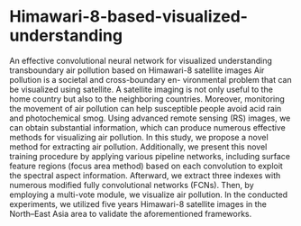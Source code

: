 # Himawari-8-based-visualized-understanding
An effective convolutional neural network for visualized understanding transboundary air pollution based on Himawari-8 satellite images
Air pollution is a societal and cross-boundary en- vironmental problem that can be visualized using satellite. A satellite imaging is not only useful to the home country but also to the neighboring countries. Moreover, monitoring the movement of air pollution can help susceptible people avoid acid rain and photochemical smog. Using advanced remote sensing (RS) images, we can obtain substantial information, which can produce numerous effective methods for visualizing air pollution. In this study, we propose a novel method for extracting air pollution. Additionally, we present this novel training procedure by applying various pipeline networks, including surface feature regions (focus area method) based on each convolution to exploit the spectral aspect information. Afterward, we extract three indexes with numerous modified fully convolutional networks (FCNs). Then, by employing a multi-vote module, we visualize air pollution. In the conducted experiments, we utilized five years Himawari-8 satellite images in the North–East Asia area to validate the aforementioned frameworks. 
